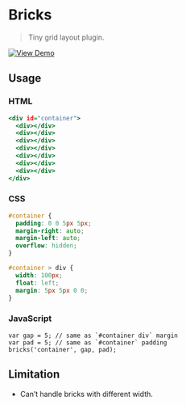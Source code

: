 Bricks
======

> Tiny grid layout plugin.

[![View Demo](https://3.bp.blogspot.com/-8FcU5n_DDao/V4CKBCr3z8I/AAAAAAAAIxU/0tTsnS1sQq0G4JBY1DVIbI5ZrVJrm3MUgCLcB/s1600/bricks.png)](//rawgit.com/tovic/bricks/master/bricks.html "View Demo")

Usage
-----

### HTML

~~~ .html
<div id="container">
  <div></div>
  <div></div>
  <div></div>
  <div></div>
  <div></div>
  <div></div>
  <div></div>
</div>
~~~

### CSS

~~~ .css
#container {
  padding: 0 0 5px 5px;
  margin-right: auto;
  margin-left: auto;
  overflow: hidden;
}

#container > div {
  width: 100px;
  float: left;
  margin: 5px 5px 0 0;
}
~~~

### JavaScript

~~~ .javascript
var gap = 5; // same as `#container div` margin
var pad = 5; // same as `#container` padding
bricks('container', gap, pad);
~~~

Limitation
----------

 - Can’t handle bricks with different width.